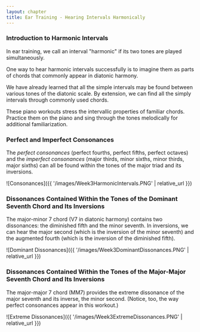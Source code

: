 ```yaml
---
layout: chapter
title: Ear Training - Hearing Intervals Harmonically
---
```


### Introduction to Harmonic Intervals

In ear training, we call an interval "harmonic" if its two tones are played simultaneously.

One way to hear harmonic intervals successfully is to imagine them as parts of chords that commonly appear in diatonic harmony.

We have already learned that all the simple intervals may be found between various tones of the diatonic scale. By extension, we can find all the simply intervals through commonly used chords.

These piano workouts stress the intervallic properties of familiar chords. Practice them on the piano and sing through the tones melodically for additional familiarization.

### Perfect and Imperfect Consonances

The *perfect consonances* (perfect fourths, perfect fifths, perfect octaves) and the *imperfect consonances* (major thirds, minor sixths, minor thirds, major sixths) can all be found within the tones of the major triad and its inversions.

![Consonances]({{ '/images/Week3HarmonicIntervals.PNG' | relative_url }})

### Dissonances Contained Within the Tones of the Dominant Seventh Chord and Its Inversions

The major-minor 7 chord (V7 in diatonic harmony) contains two dissonances: the diminished fifth and the minor seventh. In inversions, we can hear the major second (which is the inversion of the minor seventh) and the augmented fourth (which is the inversion of the diminished fifth).

![Dominant Dissonances]({{ '/images/Week3DominantDissonances.PNG' | relative_url }})

### Dissonances Contained Within the Tones of the Major-Major Seventh Chord and Its Inversions

The major-major 7 chord (MM7) provides the extreme dissonance of the major seventh and its inverse, the minor second. (Notice, too, the way perfect consonances appear in this workout.)

![Extreme Dissonances]({{ '/images/Week3ExtremeDissonances.PNG' | relative_url }})